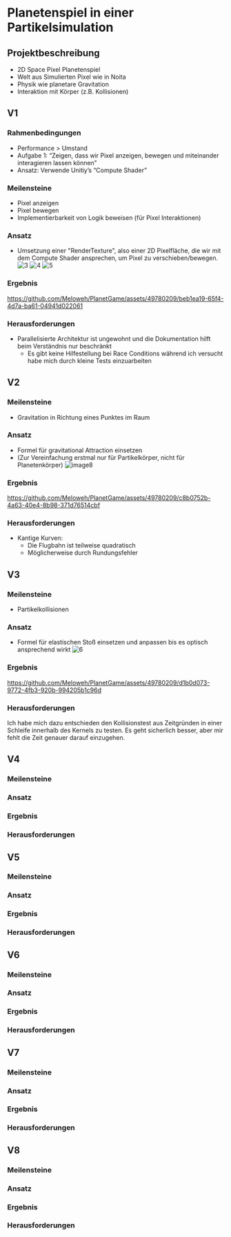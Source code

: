 # Planetenspiel in einer Partikelsimulation

## Projektbeschreibung
- 2D Space Pixel Planetenspiel
- Welt aus Simulierten Pixel wie in Noita
- Physik wie planetare Gravitation
- Interaktion mit Körper (z.B. Kollisionen)

## V1
### Rahmenbedingungen
- Performance > Umstand
- Aufgabe 1: “Zeigen, dass wir Pixel anzeigen, bewegen und miteinander interagieren lassen können”
- Ansatz: Verwende Unitiy’s “Compute Shader”
### Meilensteine
- Pixel anzeigen
- Pixel bewegen
- Implementierbarkeit von Logik beweisen (für Pixel Interaktionen)

### Ansatz
- Umsetzung einer "RenderTexture", also einer 2D Pixelfläche, die wir mit dem Compute Shader ansprechen, um Pixel zu verschieben/bewegen.
![3](https://github.com/Meloweh/PlanetGame/assets/49780209/b6fb7cc7-b16a-45c4-91ab-c86521d80d4f)
![4](https://github.com/Meloweh/PlanetGame/assets/49780209/e0c6bada-f56f-43ef-bff0-0737195b2216)
![5](https://github.com/Meloweh/PlanetGame/assets/49780209/0917783d-eee6-41da-9c73-cfaea87b6489)

### Ergebnis
https://github.com/Meloweh/PlanetGame/assets/49780209/beb1ea19-65f4-4d7a-ba61-04941d022061

### Herausforderungen
- Parallelisierte Architektur ist ungewohnt und die Dokumentation hilft beim Verständnis nur beschränkt
  - Es gibt keine Hilfestellung bei Race Conditions während ich versucht habe mich durch kleine Tests einzuarbeiten

## V2
### Meilensteine
- Gravitation in Richtung eines Punktes im Raum
### Ansatz
- Formel für gravitational Attraction einsetzen
- (Zur Vereinfachung erstmal nur für Partikelkörper, nicht für Planetenkörper)
![image8](https://github.com/Meloweh/PlanetGame/assets/49780209/10f4e19f-5a3f-46cd-a6dd-740ad9919c7d)
### Ergebnis
https://github.com/Meloweh/PlanetGame/assets/49780209/c8b0752b-4a63-40e4-8b98-371d76514cbf
### Herausforderungen
- Kantige Kurven:
  - Die Flugbahn ist teilweise quadratisch
  - Möglicherweise durch Rundungsfehler

## V3
### Meilensteine
- Partikelkollisionen
### Ansatz
- Formel für elastischen Stoß einsetzen und anpassen bis es optisch ansprechend wirkt
![6](https://github.com/Meloweh/PlanetGame/assets/49780209/96b2fa57-b10f-4930-806b-c847feaf9c3a)
### Ergebnis
https://github.com/Meloweh/PlanetGame/assets/49780209/d1b0d073-9772-4fb3-920b-994205b1c96d
### Herausforderungen
Ich habe mich dazu entschieden den Kollisionstest aus Zeitgründen in einer Schleife innerhalb des Kernels zu testen. Es geht sicherlich besser, aber mir fehlt die Zeit genauer darauf einzugehen.

## V4
### Meilensteine
### Ansatz
### Ergebnis
### Herausforderungen

## V5
### Meilensteine
### Ansatz
### Ergebnis
### Herausforderungen

## V6
### Meilensteine
### Ansatz
### Ergebnis
### Herausforderungen

## V7
### Meilensteine
### Ansatz
### Ergebnis
### Herausforderungen

## V8
### Meilensteine
### Ansatz
### Ergebnis
### Herausforderungen
